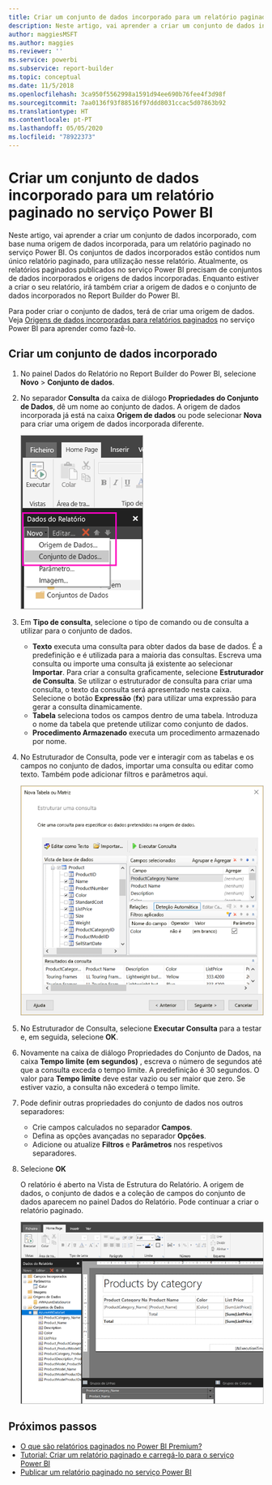 ```yaml
---
title: Criar um conjunto de dados incorporado para um relatório paginado do Power BI
description: Neste artigo, vai aprender a criar um conjunto de dados incorporado, com base numa origem de dados incorporada, para um relatório paginado no serviço Power BI.
author: maggiesMSFT
ms.author: maggies
ms.reviewer: ''
ms.service: powerbi
ms.subservice: report-builder
ms.topic: conceptual
ms.date: 11/5/2018
ms.openlocfilehash: 3ca950f5562998a1591d94ee690b76fee4f3d98f
ms.sourcegitcommit: 7aa0136f93f88516f97ddd8031ccac5d07863b92
ms.translationtype: HT
ms.contentlocale: pt-PT
ms.lasthandoff: 05/05/2020
ms.locfileid: "78922373"
---
```

# <a name="create-an-embedded-dataset-for-a-paginated-report-in-the-power-bi-service"></a>Criar um conjunto de dados incorporado para um relatório paginado no serviço Power BI

Neste artigo, vai aprender a criar um conjunto de dados incorporado, com base numa origem de dados incorporada, para um relatório paginado no serviço Power BI. Os conjuntos de dados incorporados estão contidos num único relatório paginado, para utilização nesse relatório. Atualmente, os relatórios paginados publicados no serviço Power BI precisam de conjuntos de dados incorporados e origens de dados incorporadas. Enquanto estiver a criar o seu relatório, irá também criar a origem de dados e o conjunto de dados incorporados no Report Builder do Power BI. 

Para poder criar o conjunto de dados, terá de criar uma origem de dados. Veja [Origens de dados incorporadas para relatórios paginados](paginated-reports-embedded-data-source.md) no serviço Power BI para aprender como fazê-lo.
  
## <a name="create-an-embedded-dataset"></a>Criar um conjunto de dados incorporado
  
1. No painel Dados do Relatório no Report Builder do Power BI, selecione **Novo** > **Conjunto de dados**.

1. No separador **Consulta** da caixa de diálogo **Propriedades do Conjunto de Dados**, dê um nome ao conjunto de dados. A origem de dados incorporada já está na caixa **Origem de dados** ou pode selecionar **Nova** para criar uma origem de dados incorporada diferente.
 
   ![Novo Conjunto de Dados](media/paginated-reports-create-embedded-dataset/power-bi-paginated-new-dataset.png)  

3. Em **Tipo de consulta**, selecione o tipo de comando ou de consulta a utilizar para o conjunto de dados. 
    - **Texto** executa uma consulta para obter dados da base de dados. É a predefinição e é utilizada para a maioria das consultas. Escreva uma consulta ou importe uma consulta já existente ao selecionar **Importar**. Para criar a consulta graficamente, selecione **Estruturador de Consulta**. Se utilizar o estruturador de consulta para criar uma consulta, o texto da consulta será apresentado nesta caixa. Selecione o botão **Expressão** (**fx**) para utilizar uma expressão para gerar a consulta dinamicamente. 
    - **Tabela** seleciona todos os campos dentro de uma tabela. Introduza o nome da tabela que pretende utilizar como conjunto de dados.
    - **Procedimento Armazenado** executa um procedimento armazenado por nome.

4. No Estruturador de Consulta, pode ver e interagir com as tabelas e os campos no conjunto de dados, importar uma consulta ou editar como texto. Também pode adicionar filtros e parâmetros aqui. 

    ![Estruturador de consulta](media/paginated-reports-create-embedded-dataset/power-bi-paginated-embedded-dataset-edit-query.png)

5. No Estruturador de Consulta, selecione **Executar Consulta** para a testar e, em seguida, selecione **OK**.

1. Novamente na caixa de diálogo Propriedades do Conjunto de Dados, na caixa  **Tempo limite (em segundos)** , escreva o número de segundos até que a consulta exceda o tempo limite. A predefinição é 30 segundos. O valor para **Tempo limite** deve estar vazio ou ser maior que zero. Se estiver vazio, a consulta não excederá o tempo limite.

7.  Pode definir outras propriedades do conjunto de dados nos outros separadores:
    - Crie campos calculados no separador **Campos**.
    - Defina as opções avançadas no separador **Opções**.
    - Adicione ou atualize **Filtros** e **Parâmetros** nos respetivos separadores.

8. Selecione **OK**
 
   O relatório é aberto na Vista de Estrutura do Relatório. A origem de dados, o conjunto de dados e a coleção de campos do conjunto de dados aparecem no painel Dados do Relatório. Pode continuar a criar o relatório paginado.  

    ![Conjunto de dados na Vista de Estrutura do Relatório](media/paginated-reports-create-embedded-dataset/power-bi-paginated-embedded-dataset-report-design-view.png) 
 
## <a name="next-steps"></a>Próximos passos 

- [O que são relatórios paginados no Power BI Premium?](paginated-reports-report-builder-power-bi.md)  
- [Tutorial: Criar um relatório paginado e carregá-lo para o serviço Power BI](paginated-reports-quickstart-aw.md)
- [Publicar um relatório paginado no serviço Power BI](paginated-reports-save-to-power-bi-service.md)

